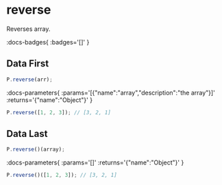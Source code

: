 # reverse

Reverses array.

:docs-badges{ :badges='[]' }


## Data First

```js [light]
P.reverse(arr);
```

:docs-parameters{ :params='[{"name":"array","description":"the array"}]' :returns='{"name":"Object"}' }

```js
P.reverse([1, 2, 3]); // [3, 2, 1]
```

## Data Last

```js [light]
P.reverse()(array);
```

:docs-parameters{ :params='[]' :returns='{"name":"Object"}' }

```js
P.reverse()([1, 2, 3]); // [3, 2, 1]
```